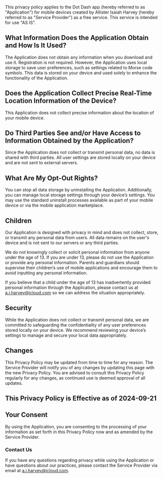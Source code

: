 This privacy policy applies to the Dot Dash app (hereby referred to as "Application") for mobile devices created by Allister Isaiah Harvey (hereby referred to as "Service Provider") as a free service. This service is intended for use "AS IS".

## What Information Does the Application Obtain and How Is It Used?

The Application does not obtain any information when you download and use it. Registration is not required. However, the Application uses local storage to save user preferences, such as settings related to Morse code symbols. This data is stored on your device and used solely to enhance the functionality of the Application.

## Does the Application Collect Precise Real-Time Location Information of the Device?

This Application does not collect precise information about the location of your mobile device.

## Do Third Parties See and/or Have Access to Information Obtained by the Application?

Since the Application does not collect or transmit personal data, no data is shared with third parties. All user settings are stored locally on your device and are not sent to external servers.

## What Are My Opt-Out Rights?

You can stop all data storage by uninstalling the Application. Additionally, you can manage local storage settings through your device’s settings. You may use the standard uninstall processes available as part of your mobile device or via the mobile application marketplace.

## Children

Our Application is designed with privacy in mind and does not collect, store, or transmit any personal data from users. All data remains on the user's device and is not sent to our servers or any third parties.

We do not knowingly collect or solicit personal information from anyone under the age of 13. If you are under 13, please do not use the Application or provide any personal information. Parents and guardians should supervise their children’s use of mobile applications and encourage them to avoid inputting any personal information.

If you believe that a child under the age of 13 has inadvertently provided personal information through the Application, please contact us at a.i.harvey@icloud.com so we can address the situation appropriately.

## Security

While the Application does not collect or transmit personal data, we are committed to safeguarding the confidentiality of any user preferences stored locally on your device. We recommend reviewing your device’s settings to manage and secure your local data appropriately.

## Changes

This Privacy Policy may be updated from time to time for any reason. The Service Provider will notify you of any changes by updating this page with the new Privacy Policy. You are advised to consult this Privacy Policy regularly for any changes, as continued use is deemed approval of all updates. 

## This Privacy Policy is Effective as of 2024-09-21

## Your Consent

By using the Application, you are consenting to the processing of your information as set forth in this Privacy Policy now and as amended by the Service Provider.

### Contact Us

If you have any questions regarding privacy while using the Application or have questions about our practices, please contact the Service Provider via email at a.i.harvey@icloud.com.

